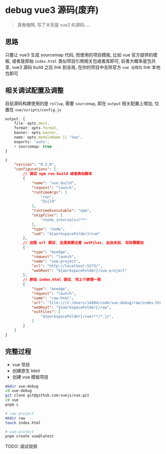 # debug vue3 源码(废弃)

> 真惭愧啊, 写了半天是 vue2 的源码.....

## 思路



只要让 vue3 生成 sourcemap 代码, 而使用的项目模板, 比如 vue 官方提供的模板, 或者是原始 `index.html` 类似项目引用相关包或者库即可, 前者大概率是包共享, vue3 源码 build 之后 link 到全局, 在你的项目中去除官方 `vue 远程包` link 本地包即可

## 相关调试配置及调整

目前源码构建使用的是 `rollup`, 需要 `sourcemap`, 即在 `output` 相关配置上增加, 位置在 `vue/scripts/config.js`

```ts
output: {
    file: opts.dest,
    format: opts.format,
    banner: opts.banner,
    name: opts.moduleName || 'Vue',
    exports: 'auto',
    + sourcemap: true
}
```

```json
{
    "version": "0.2.0",
    "configurations": [
        // 调试 npm run build 或者类似脚本
        {
            "name": "vue build",
            "request": "launch",
            "runtimeArgs": [
                "run",
                "build"
            ],
            "runtimeExecutable": "npm",
            "skipFiles": [
                "<node_internals>/**"
            ],
            "type": "node",
            "cwd": "${workspaceFolder}/vue"
        },
        // 远程 url 调试, 这里面要注意 outFiles, 此处未加, 实际需要加
        {
            "type": "msedge",
            "request": "launch",
            "name": "vue-project",
            "url": "http://localhost:5173/",
            "webRoot": "${workspaceFolder}/vue-project"
        },
        // 原始 index.html 调试, 同上个原理一致
        {
            "type": "msedge",
            "request": "launch",
            "name": "raw-html",
            "url": "file:///C:/Users/14094/code/vue-debug/raw/index.html",
            "webRoot": "${workspaceFolder}/raw",
            "outFiles": [
                "${workspaceFolder}/vue/**/*.js",
            ]
        }
    ]
}
```

## 完整过程

- vue 项目
- 创建原生 html
- 创建 vue 模板项目

```bash
mkdir vue-debug
cd vue-debug
git clone git@github.com:vuejs/vue.git
cd vue
pnpm i

# raw project
mkdir raw
touch index.html

# vue-project
pnpm create vue@latest
```


TODO: 调试视频
